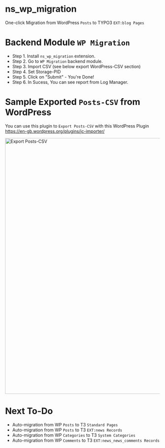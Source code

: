 # ns_wp_migration

One-click Migration from WordPress `Posts` to TYPO3 `EXT:blog Pages`

# Backend Module `WP Migration`

- Step 1. Install `ns_wp_migration` extension.
- Step 2. Go to `WP Migration` backend module.
- Step 3. Import CSV (see below export WordPress-CSV section)
- Step 4. Set Storage-PID
- Step 5. Click on "Submit" - You're Done!
- Step 6. In Sucess, You can see report from Log Manager.

# Sample Exported `Posts-CSV` from WordPress

You can use this plugin to `Export Posts-CSV` with this WordPress Plugin https://en-gb.wordpress.org/plugins/jc-importer/

<img width="834" alt="Export Posts-CSV" src="https://user-images.githubusercontent.com/2622317/227136141-840f8882-6cec-4590-9f8d-2089aef79ac2.png">

# Next To-Do

- Auto-migration from WP `Posts` to T3 `Standard Pages`
- Auto-migration from WP `Posts` to T3 `EXT:news Records`
- Auto-migration from WP `Categories` to T3 `System Categories`
- Auto-migration from WP `Comments` to T3 `EXT:news_news_comments Records`
